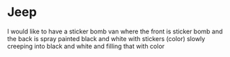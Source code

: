 # Jeep
I would like to have a sticker bomb van where the front is sticker bomb and the back is spray painted black and white with stickers (color) slowly creeping into black and white and filling that with color
